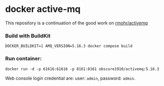 docker active-mq
================

This repository is a continuation of the good work on [rmohr/activemq](https://github.com/rmohr/docker-activemq)

### Build with BuildKit
    DOCKER_BUILDKIT=1 AMQ_VERSION=5.16.3 docker compose build

### Run container:
    docker run -d -p 61616:61616 -p 8161:8161 obscure1910/activemq:5.16.3

Web console login credential are: user: `admin`, password: `admin`.

